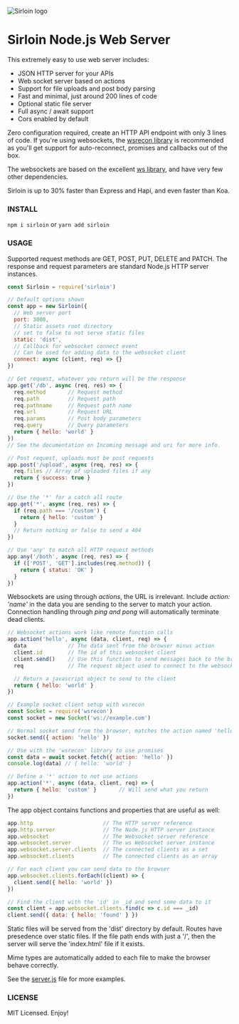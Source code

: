 ![Sirloin logo](https://s3.amazonaws.com/7ino/1539200413_sirloin-logo200x128.png)

# Sirloin Node.js Web Server

This extremely easy to use web server includes:

* JSON HTTP server for your APIs
* Web socket server based on actions
* Support for file uploads and post body parsing
* Fast and minimal, just around 200 lines of code
* Optional static file server
* Full async / await support
* Cors enabled by default

Zero configuration required, create an HTTP API endpoint with only 3 lines of code. If you're using websockets, the [wsrecon library](https://github.com/fugroup/wsrecon)  is recommended as you'll get support for auto-reconnect, promises and callbacks out of the box.

The websockets are based on the excellent [ws library](https://github.com/websockets/ws), and have very few other dependencies.

Sirloin is up to 30% faster than Express and Hapi, and even faster than Koa.

### INSTALL
```npm i sirloin``` or ```yarn add sirloin```

### USAGE
Supported request methods are GET, POST, PUT, DELETE and PATCH. The response and request parameters are standard Node.js HTTP server instances.
```javascript
const Sirloin = require('sirloin')

// Default options shown
const app = new Sirloin({
  // Web server port
  port: 3000,
  // Static assets root directory
  // set to false to not serve static files
  static: 'dist',
  // Callback for websocket connect event
  // Can be used for adding data to the websocket client
  connect: async (client, req) => {}
})

// Get request, whatever you return will be the response
app.get('/db', async (req, res) => {
  req.method       // Request method
  req.path         // Request path
  req.pathname     // Request path name
  req.url          // Request URL
  req.params       // Post body parameters
  req.query        // Query parameters
  return { hello: 'world' }
})
// See the documentation on Incoming message and uri for more info.

// Post request, uploads must be post requests
app.post('/upload', async (req, res) => {
  req.files // Array of uploaded files if any
  return { success: true }
})

// Use the '*' for a catch all route
app.get('*', async (req, res) => {
  if (req.path === '/custom') {
    return { hello: 'custom' }
  }
  // Return nothing or false to send a 404
})

// Use 'any' to match all HTTP request methods
app.any('/both', async (req, res) => {
  if (['POST', 'GET'].includes(req.method)) {
    return { status: 'OK' }
  }
})
```
Websockets are using through *actions*, the URL is irrelevant. Include *action: 'name'* in the data you are sending to the server to match your action. Connection handling through *ping and pong* will automatically terminate dead clients.
```javascript
// Websocket actions work like remote function calls
app.action('hello', async (data, client, req) => {
  data             // The data sent from the browser minus action
  client.id        // The id of this websocket client
  client.send()    // Use this function to send messages back to the browser
  req              // The request object used to connect to the websocket

  // Return a javascript object to send to the client
  return { hello: 'world' }
})

// Example socket client setup with wsrecon
const Socket = require('wsrecon')
const socket = new Socket('ws://example.com')

// Normal socket send from the browser, matches the action named 'hello'
socket.send({ action: 'hello' })

// Use with the 'wsrecon' library to use promises
const data = await socket.fetch({ action: 'hello' })
console.log(data) // { hello: 'world' }

// Define a '*' action to not use actions
app.action('*', async (data, client, req) => {
  return { hello: 'custom' }       // Will send what you return
})
```
The app object contains functions and properties that are useful as well:
```javascript
app.http                      // The HTTP server reference
app.http.server               // The Node.js HTTP server instance
app.websocket                 // The Websocket server reference
app.websocket.server          // The ws Websocket server instance
app.websocket.server.clients  // The connected clients as a set
app.websocket.clients         // The connected clients as an array

// For each client you can send data to the browser
app.websocket.clients.forEach((client) => {
  client.send({ hello: 'world' })
})

// Find the client with the 'id' in _id and send some data to it
const client = app.websocket.clients.find(c => c.id === _id)
client.send({ data: { hello: 'found' } })
```

Static files will be served from the 'dist' directory by default. Routes have presedence over static files. If the file path ends with just a '/', then the server will serve the 'index.html' file if it exists.

Mime types are automatically added to each file to make the browser behave correctly.

See the [server.js](https://github.com/fugroup/sirloin/blob/master/server.js) file for more examples.

### LICENSE

MIT Licensed. Enjoy!
